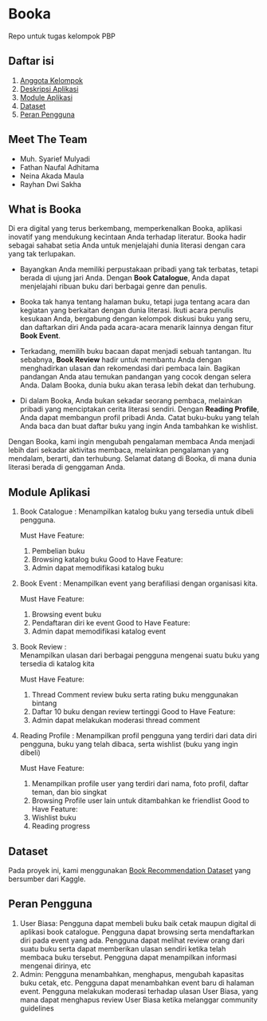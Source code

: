 # Booka
Repo untuk tugas kelompok PBP

## Daftar isi
1. [Anggota Kelompok](#meet-the-team)
2. [Deskripsi Aplikasi](#what-is-booka)
3. [Module Aplikasi](#module-aplikasi)
4. [Dataset](#dataset)
5. [Peran Pengguna](#peran-pengguna)

## Meet The Team 
- Muh. Syarief Mulyadi
- Fathan  Naufal Adhitama
- Neina Akada Maula
- Rayhan Dwi Sakha

## What is Booka
Di era digital yang terus berkembang, memperkenalkan Booka, aplikasi inovatif yang mendukung kecintaan Anda terhadap literatur. Booka hadir sebagai sahabat setia Anda untuk menjelajahi dunia literasi dengan cara yang tak terlupakan.

   - Bayangkan Anda memiliki perpustakaan pribadi yang tak terbatas, tetapi berada di ujung jari Anda. Dengan **Book Catalogue**, Anda dapat menjelajahi ribuan buku dari berbagai genre dan penulis. 

   - Booka tak hanya tentang halaman buku, tetapi juga tentang acara dan kegiatan yang berkaitan dengan dunia literasi. Ikuti acara penulis kesukaan Anda, bergabung dengan kelompok diskusi buku yang seru, dan daftarkan diri Anda pada acara-acara menarik lainnya dengan fitur **Book Event**.

   - Terkadang, memilih buku bacaan dapat menjadi sebuah tantangan. Itu sebabnya, **Book Review** hadir untuk membantu Anda dengan menghadirkan ulasan dan rekomendasi dari pembaca lain. Bagikan pandangan Anda atau temukan pandangan yang cocok dengan selera Anda. Dalam Booka, dunia buku akan terasa lebih dekat dan terhubung.

   - Di dalam Booka, Anda bukan sekadar seorang pembaca, melainkan pribadi yang menciptakan cerita literasi sendiri. Dengan **Reading Profile**, Anda dapat membangun profil pribadi Anda. Catat buku-buku yang telah Anda baca dan buat daftar buku yang ingin Anda tambahkan ke wishlist. 

Dengan Booka, kami ingin mengubah pengalaman membaca Anda menjadi lebih dari sekadar aktivitas membaca, melainkan pengalaman yang mendalam, berarti, dan terhubung. Selamat datang di Booka, di mana dunia literasi berada di genggaman Anda.

## Module Aplikasi
1. Book Catalogue :
   Menampilkan katalog buku yang tersedia untuk dibeli pengguna.

   Must Have Feature:
      1. Pembelian buku
      2. Browsing katalog buku
   Good to Have Feature:
      1. Admin dapat memodifikasi katalog buku
   
2. Book Event :
   Menampilkan event yang berafiliasi dengan organisasi kita.

   Must Have Feature:
      1. Browsing event buku
      2. Pendaftaran diri ke event
   Good to Have Feature: 
      1. Admin dapat memodifikasi katalog event
   
3. Book Review :   
   Menampilkan ulasan dari berbagai pengguna mengenai suatu buku yang tersedia di katalog kita

   Must Have Feature:
      1. Thread Comment review buku serta rating buku menggunakan bintang
      2. Daftar 10 buku dengan review tertinggi
   Good to Have Feature: 
      1. Admin dapat melakukan moderasi thread comment
   
4. Reading Profile :
   Menampilkan profil pengguna yang terdiri dari data diri pengguna, buku yang telah dibaca, serta wishlist (buku yang ingin dibeli)

   Must Have Feature:
      1. Menampilkan profile user yang terdiri dari nama, foto profil, daftar teman, dan bio singkat
      2. Browsing Profile user lain untuk ditambahkan ke friendlist
   Good to Have Feature: 
      1. Wishlist buku
      2. Reading progress
   
## Dataset
Pada proyek ini, kami menggunakan [Book Recommendation Dataset](https://www.kaggle.com/datasets/arashnic/book-recommendation-dataset/discussion) yang bersumber dari Kaggle.

## Peran Pengguna 

1. User Biasa:
     Pengguna dapat membeli buku baik cetak maupun digital di aplikasi book catalogue. Pengguna dapat browsing serta mendaftarkan diri pada event yang ada. Pengguna dapat melihat review orang dari suatu buku serta dapat memberikan ulasan sendiri ketika telah membaca buku tersebut. Pengguna dapat menampilkan informasi mengenai dirinya, etc
2. Admin:
       Pengguna menambahkan, menghapus, mengubah kapasitas buku cetak, etc. Pengguna dapat menambahkan event baru di halaman event. Pengguna melakukan moderasi terhadap ulasan User Biasa, yang mana dapat menghapus review User Biasa ketika melanggar community guidelines
